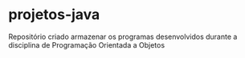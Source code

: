 # projetos-java
 Repositório criado armazenar os programas desenvolvidos durante a disciplina de Programação Orientada a Objetos
